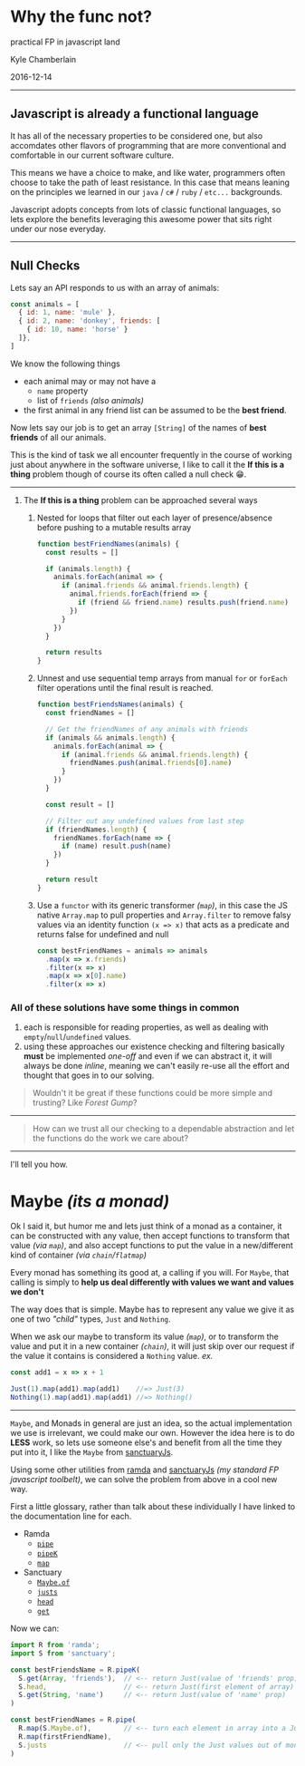# Why the func not?
practical FP in javascript land

Kyle Chamberlain

2016-12-14

---

## Javascript is already a functional language
It has all of the necessary properties to be considered one, but also accomdates other flavors of programming that are more conventional and comfortable in our current software culture.

This means we have a choice to make, and like water, programmers often choose to take the path of least resistance. In this case that means leaning on the principles we learned in our `java` / `c#` / `ruby` / `etc...` backgrounds.

Javascript adopts concepts from lots of classic functional languages, so lets explore the benefits leveraging this awesome power that sits right under our nose everyday.

---

## Null Checks
Lets say an API responds to us with an array of animals:

```javascript
const animals = [
  { id: 1, name: 'mule' },
  { id: 2, name: 'donkey', friends: [
    { id: 10, name: 'horse' }
  ]},
]
```

We know the following things

- each animal may or may not have a
	- `name` property
	- list of `friends` _(also animals)_
- the first animal in any friend list can be assumed to be the **best friend**.

Now lets say our job is to get an array `[String]` of the names of **best friends** of all our animals.

This is the kind of task we all encounter frequently in the course of working just about anywhere in the software universe, I like to call it the **If this is a thing** problem though of course its often called a null check 😁.

---

1. The **If this is a thing** problem can be approached several ways

	1. Nested for loops that filter out each layer of presence/absence before pushing to a mutable results array

		```javascript
		function bestFriendNames(animals) {
		  const results = []

		  if (animals.length) {
		    animals.forEach(animal => {
		      if (animal.friends && animal.friends.length) {
		        animal.friends.forEach(friend => {
		          if (friend && friend.name) results.push(friend.name)
		        })
		      }
		    })
		  }

		  return results
		}
		```

	1. Unnest and use sequential temp arrays from manual `for` or `forEach` filter operations until the final result is reached.

		```javascript
		function bestFriendsNames(animals) {
		  const friendNames = []

		  // Get the friendNames of any animals with friends
		  if (animals && animals.length) {
		    animals.forEach(animal => {
		      if (animal.friends && animal.friends.length) {
		        friendNames.push(animal.friends[0].name)
		      }
		    })
		  }

		  const result = []

		  // Filter out any undefined values from last step
		  if (friendNames.length) {
		    friendNames.forEach(name => {
		      if (name) result.push(name)
		    })
		  }

		  return result
		}
		```

	1. Use a `functor` with its generic transformer _(`map`)_, in this case the JS native `Array.map` to pull properties and `Array.filter` to remove falsy values via an identity function `(x => x)` that acts as a predicate and returns false for undefined and null

		```javascript
		const bestFriendNames = animals => animals
		  .map(x => x.friends)
		  .filter(x => x)
		  .map(x => x[0].name)
		  .filter(x => x)
		```

### All of these solutions have some things in common
1. each is responsible for reading properties, as well as dealing with `empty`/`null`/`undefined` values.
1. using these approaches our existence checking and filtering basically **must** be implemented _one-off_ and even if we can abstract it, it will always be done _inline_, meaning we can't easily re-use all the effort and thought that goes in to our solving.

> Wouldn't it be great if these functions could be more simple and trusting? Like _Forest Gump_?

---

> How can we trust all our checking to a dependable abstraction and let the functions do the work we care about?

---

I'll tell you how.

# Maybe _(its a monad)_

Ok I said it, but humor me and lets just think of a monad as a container, it can be constructed with any value, then accept functions to transform that value _(via `map`)_, and also accept functions to put the value in a new/different kind of container _(via `chain`/`flatmap`)_

Every monad has something its good at, a calling if you will. For `Maybe`, that calling is simply to **help us deal differently with values we want and values we don't**

The way does that is simple. Maybe has to represent any value we give it as one of two _"child"_ types, `Just` and `Nothing`.

When we ask our maybe to transform its value _(`map`)_, or to transform the value and put it in a new container _(`chain`)_, it will just skip over our request if the value it contains is considered a `Nothing` value.
_ex._

```javascript
const add1 = x => x + 1

Just(1).map(add1).map(add1)    //=> Just(3)
Nothing(1).map(add1).map(add1) //=> Nothing()
```

---

`Maybe`, and Monads in general are just an idea, so the actual implementation we use is irrelevant, we could make our own. However the idea here is to do **LESS** work, so lets use someone else's and benefit from all the time they put into it, I like the `Maybe` from [sanctuaryJs](https://sanctuary.js.org/#Maybe).

Using some other utilities from [ramda](http://ramdajs.com/) and [sanctuaryJs](https://sanctuary.js.org) _(my standard FP javascript toolbelt)_, we can solve the problem from above in a cool new way.

First a little glossary, rather than talk about these individually I have linked to the documentation line for each.

- Ramda
	- [`pipe`](http://ramdajs.com/docs/#pipe)
	- [`pipeK`](http://ramdajs.com/docs/#pipeK)
	- [`map`](http://ramdajs.com/docs/#map)
- Sanctuary
	- [`Maybe.of`](https://github.com/sanctuary-js/sanctuary#maybeof--a---maybea)
	- [`justs`](https://github.com/sanctuary-js/sanctuary#justs)
	- [`head`](https://github.com/sanctuary-js/sanctuary#head)
	- [`get`](https://github.com/sanctuary-js/sanctuary#get)


Now we can:

```javascript
import R from 'ramda';
import S from 'sanctuary';

const bestFriendsName = R.pipeK(
  S.get(Array, 'friends'),  // <-- return Just(value of 'friends' prop)
  S.head,				    // <-- return Just(first element of array)
  S.get(String, 'name')     // <-- return Just(value of 'name' prop)
)

const bestFriendNames = R.pipe(
  R.map(S.Maybe.of),		// <-- turn each element in array into a Just
  R.map(firstFriendName),
  S.justs                   // <-- pull only the Just values out of monad and ignore Nothings
)
```
